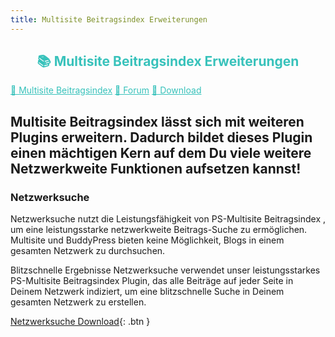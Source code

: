 ```yaml
---
title: Multisite Beitragsindex Erweiterungen
---
```


<link rel="stylesheet" href="assets/style.css">

<h2 align="center" style="color:#38c2bb;">📚 Multisite Beitragsindex Erweiterungen</h2>

<div class="menu">
  <a href="index.html" style="color:#38c2bb;">📖 Multisite Beitragsindex</a> 
  <a href="https://github.com/cp-psource/ps-postindexer/discussions" style="color:#38c2bb;">💬 Forum</a> 
  <a href="https://github.com/cp-psource/ps-postindexer/releases" style="color:#38c2bb;">📝 Download</a>
</div>

## Multisite Beitragsindex lässt sich mit weiteren Plugins erweitern. Dadurch bildet dieses Plugin einen mächtigen Kern auf dem Du viele weitere Netzwerkweite Funktionen aufsetzen kannst!

### Netzwerksuche

Netzwerksuche nutzt die Leistungsfähigkeit von PS-Multisite Beitragsindex , um eine leistungsstarke netzwerkweite Beitrags-Suche zu ermöglichen.
Multisite und BuddyPress bieten keine Möglichkeit, Blogs in einem gesamten Netzwerk zu durchsuchen.

Blitzschnelle Ergebnisse
Netzwerksuche verwendet unser leistungsstarkes PS-Multisite Beitragsindex Plugin, das alle Beiträge auf jeder Seite in Deinem Netzwerk indiziert, 
um eine blitzschnelle Suche in Deinem gesamten Netzwerk zu erstellen.

[Netzwerksuche Download](https://cp-psource.github.io/global-site-search/){: .btn }

